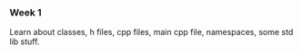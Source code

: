 ### Week 1

Learn about classes, h files, cpp files, main cpp file, namespaces, some std lib stuff. 